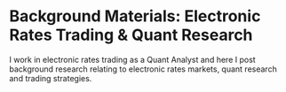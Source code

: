 # Background Materials: Electronic Rates Trading & Quant Research
I work in electronic rates trading as a Quant Analyst and here I post background research relating to electronic rates markets, quant research and trading strategies. 
